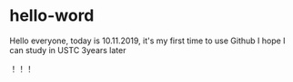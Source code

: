 # hello-word

Hello everyone, today is  10.11.2019, it's my first time to use Github
I hope I can study in USTC 3years later

！！！
